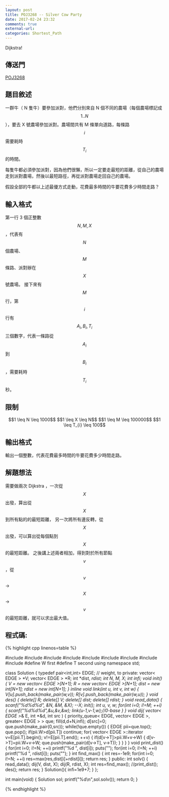 ```yaml
---
layout: post
title: POJ3268 -- Silver Cow Party
date: 2017-02-24 23:32
comments: true
external-url:
categories: Shortest_Path
---
```


Dijkstra!

## 傳送門
[POJ3268](http://poj.org/problem?id=3268)

## 題目敘述
一群牛（ N 隻牛）要參加派對，他們分別來自 N 個不同的農場（每個農場標記成 $$1..N$$ ），要去 X 號農場參加派對。農場間共有 M 條單向道路，每條路 $$i$$ 需要耗時 $$T_{i}$$ 的時間。

每隻牛都必須參加派對，因為他們很懶，所以一定要走最短的距離，從自己的農場走到派對農場，然後以最短路徑，再從派對農場走回自己的農場。

假設全部的牛都以上述最優方式走動，花費最多時間的牛要花費多少時間走路？

## 輸入格式
第一行 3 個正整數 $$N, M, X$$ ，代表有 $$N$$ 個農場、 $$M$$ 條路、派對辦在 $$X$$ 號農場。
接下來有 $$M$$ 行，第 $$i$$ 行有 $$A_{i}, B_{i}, T_{i}$$ 三個數字，代表一條路從 $$A_{i}$$ 到 $$B_{i}$$ ，需要耗時 $$T_{i}$$ 秒。

## 限制

<center>
$$1 \leq N \leq 1000$$
$$1 \leq X \leq N$$
$$1 \leq M \leq 100000$$
$$1 \leq T_{i} \leq 100$$
</center>

## 輸出格式
輸出一個整數，代表花費最多時間的牛要花費多少時間走路。

## 解題想法
需要做兩次 Dijkstra ，一次從 $$X$$ 出發，算出從 $$X$$ 到所有點的的最短距離，
另一次將所有邊反轉，從 $$X$$ 出發，可以算出從每個點到 $$X$$ 的最短距離。
之後講上述兩者相加，得到對於所有節點 $$v$$ ，從 $$v$$ -> $$X$$ -> $$v$$ 的最短距離，就可以求出最大值。

## 程式碼:

{% highlight cpp linenos=table %}

#include <iostream>
#include <string>
#include <algorithm>
#include <functional>
#include <vector>
#include <queue>
#include <cstdio>
#include <cstdlib>
#include <cstring>
#define W first
#define T second
using namespace std;

class Solution {
    typedef pair<int,int> EDGE; // weight, to
    private:
        vector< EDGE > *V;
        vector< EDGE > *R;
        int *dist, *rdist;
        int N, M, X;
        int infi;
        void init() {
            V = new vector< EDGE >[N+1];
            R = new vector< EDGE >[N+1];
            dist = new int[N+1];
            rdist = new int[N+1];
        }
        inline void link(int u, int v, int w) {
            V[u].push_back(make_pair(w,v));
            R[v].push_back(make_pair(w,u));
        }
        void des() {
            delete[] R; delete[] V;
            delete[] dist; delete[] rdist;
        }
        void read_data() {
            scanf("%d%d%d", &N, &M, &X);
            --X;
            init();
            int u, v, w;
            for(int i=0; i!=M; ++i) {
                scanf("%d%d%d",&u,&v,&w);
                link(u-1,v-1,w);//0-base
            }
        }
        void dij( vector< EDGE >*& E, int *&d, int src ) {
            priority_queue< EDGE, vector< EDGE >, greater< EDGE > > que;
            fill(d,d+N,infi);
            d[src]=0;
            que.push(make_pair(0,src));
            while(!que.empty()) {
                EDGE pii=que.top(); que.pop();
                if(pii.W>d[pii.T]) continue;
                for( vector< EDGE >::iterator v=E[pii.T].begin(); v!=E[pii.T].end(); ++v) {
                    if(d[v->T]>pii.W+v->W) {
                        d[v->T]=pii.W+v->W;
                        que.push(make_pair(d[v->T], v->T));
                    }
                }
            }
        }
        void print_dist() {
            for(int i=0; i!=N; ++i) printf("%d ", dist[i]);
            puts("");
            for(int i=0; i!=N; ++i) printf("%d ", rdist[i]);
            puts("");
        }
        int find_max() {
            int res=-1e9;
            for(int i=0; i!=N; ++i) res=max(res,dist[i]+rdist[i]);
            return res;
        }
    public:
        int solv() {
            read_data();
            dij(V, dist, X);
            dij(R, rdist, X);
            int res=find_max();
            //print_dist();
            des();
            return res;
        }
        Solution(){
            infi=1e9+7;
        }
};

int main(void) {
    Solution sol;
    printf("%d\n",sol.solv());
    return 0;
}

{% endhighlight %}

